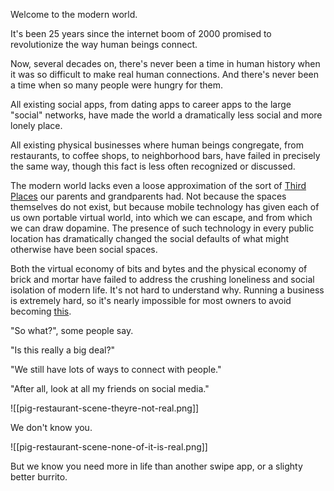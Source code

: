 Welcome to the modern world.

It's been 25 years since the internet boom of 2000 promised to revolutionize the way human beings connect.

Now, several decades on, there's never been a time in human history when it was so difficult to make real human connections. And there's never been a time when so many people were hungry for them.

All existing social apps, from dating apps to career apps to the large "social" networks, have made the world a dramatically less social and more lonely place.

All existing physical businesses where human beings congregate, from restaurants, to coffee shops, to neighborhood bars, have failed in precisely the same way, though this fact is less often recognized or discussed.

The modern world lacks even a loose approximation of the sort of [Third Places](https://en.wikipedia.org/wiki/Third_place) our parents and grandparents had. Not because the spaces themselves do not exist, but because mobile technology has given each of us own portable virtual world, into which we can escape, and from which we can draw dopamine. The presence of such technology in every public location has dramatically changed the social defaults of what might otherwise have been social spaces.

Both the virtual economy of bits and bytes and the physical economy of brick and mortar have failed to address the crushing loneliness and social isolation of modern life. It's not hard to understand why. Running a business is extremely hard, so it's nearly impossible for most owners to avoid becoming [this](https://youtu.be/MDPeLlMR2D4?si=EWMHTL-IxFGP5Ae8&t=148).

"So what?", some people say.

"Is this really a big deal?"

"We still have lots of ways to connect with people."

"After all, look at all my friends on social media."

![[pig-restaurant-scene-theyre-not-real.png]]

We don't know you.

![[pig-restaurant-scene-none-of-it-is-real.png]]

But we know you need more in life than another swipe app, or a slighty better burrito.